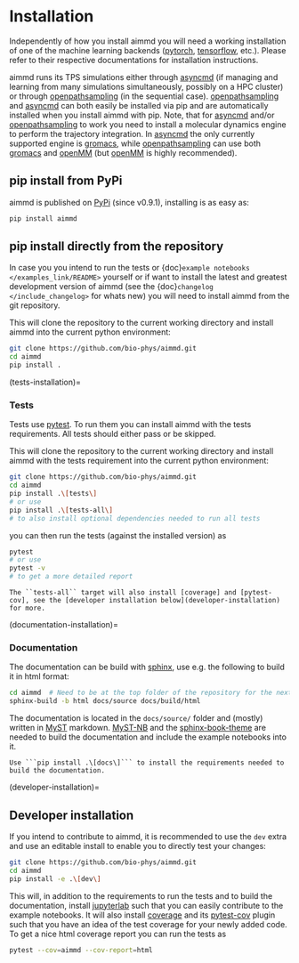 # Installation

Independently of how you install aimmd you will need a working installation of one of the machine learning backends ([pytorch], [tensorflow], etc.).
Please refer to their respective documentations for installation instructions.

aimmd runs its TPS simulations either through [asyncmd] (if managing and learning from many simulations simultaneously, possibly on a HPC cluster) or through [openpathsampling] (in the sequential case). [openpathsampling] and [asyncmd] can both easily be installed via pip and are automatically installed when you install aimmd with pip. Note, that for [asyncmd] and/or [openpathsampling] to work you need to install a molecular dynamics engine to perform the trajectory integration. In [asyncmd] the only currently supported engine is [gromacs], while [openpathsampling] can use both [gromacs] and [openMM] (but [openMM] is highly recommended).

## pip install from PyPi

aimmd is published on [PyPi] (since v0.9.1), installing is as easy as:

```bash
pip install aimmd
```

## pip install directly from the repository

In case you you intend to run the tests or {doc}`example notebooks </examples_link/README>` yourself or if want to install the latest and greatest development version of aimmd (see the {doc}`changelog </include_changelog>` for whats new) you will need to install aimmd from the git repository.

This will clone the repository to the current working directory and install aimmd into the current python environment:

```bash
git clone https://github.com/bio-phys/aimmd.git
cd aimmd
pip install .
```

(tests-installation)=
### Tests

Tests use [pytest]. To run them you can install aimmd with the tests requirements. All tests should either pass or be skipped.

This will clone the repository to the current working directory and install aimmd with the tests requirement into the current python environment:

```bash
git clone https://github.com/bio-phys/aimmd.git
cd aimmd
pip install .\[tests\]
# or use
pip install .\[tests-all\]
# to also install optional dependencies needed to run all tests
```

you can then run the tests (against the installed version) as

```bash
pytest
# or use
pytest -v
# to get a more detailed report
```

```{note}
The ``tests-all`` target will also install [coverage] and [pytest-cov], see the [developer installation below](developer-installation) for more.
```

(documentation-installation)=
### Documentation

The documentation can be build with [sphinx], use e.g. the following to build it in html format:

```bash
cd aimmd  # Need to be at the top folder of the repository for the next line to work
sphinx-build -b html docs/source docs/build/html
```

The documentation is located in the `docs/source/` folder and (mostly) written in [MyST] markdown.
[MyST-NB] and the [sphinx-book-theme] are needed to build the documentation and include the example notebooks into it.

```{note}
Use ```pip install .\[docs\]``` to install the requirements needed to build the documentation.
```

(developer-installation)=
## Developer installation

If you intend to contribute to aimmd, it is recommended to use the ``dev`` extra and use an editable install to enable you to directly test your changes:

```bash
git clone https://github.com/bio-phys/aimmd.git
cd aimmd
pip install -e .\[dev\]
```

This will, in addition to the requirements to run the tests and to build the documentation, install [jupyterlab] such that you can easily contribute to the example notebooks.
It will also install [coverage] and its [pytest-cov] plugin such that you have an idea of the test coverage for your newly added code.
To get a nice html coverage report you can run the tests as

```bash
pytest --cov=aimmd --cov-report=html
```

[asyncmd]: https://pypi.org/project/asyncmd/
[coverage]: https://pypi.org/project/coverage/
[GROMACS]: https://www.gromacs.org/
[jupyterlab]: https://jupyterlab.readthedocs.io/en/stable/
[MyST]: https://mystmd.org/
[MyST-NB]: https://myst-nb.readthedocs.io/en/latest/
[openMM]: http://openmm.org/
[openpathsampling]: http://openpathsampling.org/latest/
[PyPi]: https://pypi.org/project/aimmd/
[pytest]: https://docs.pytest.org/en/latest/
[pytest-cov]: https://pypi.org/project/pytest-cov/
[pytorch]: https://pytorch.org
[tensorflow]: https://www.tensorflow.org
[sphinx]: https://www.sphinx-doc.org/en/master/index.html
[sphinx-book-theme]: https://sphinx-book-theme.readthedocs.io/en/stable/
